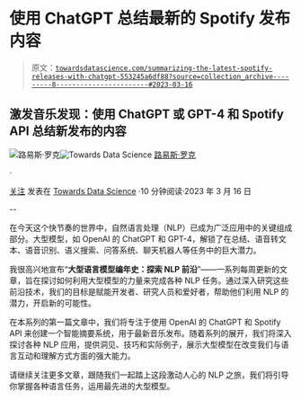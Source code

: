 # 使用 ChatGPT 总结最新的 Spotify 发布内容

> 原文：[`towardsdatascience.com/summarizing-the-latest-spotify-releases-with-chatgpt-553245a6df88?source=collection_archive---------8-----------------------#2023-03-16`](https://towardsdatascience.com/summarizing-the-latest-spotify-releases-with-chatgpt-553245a6df88?source=collection_archive---------8-----------------------#2023-03-16)

## 激发音乐发现：使用 ChatGPT 或 GPT-4 和 Spotify API 总结新发布的内容

[](https://medium.com/@luisroque?source=post_page-----553245a6df88--------------------------------)![路易斯·罗克](https://medium.com/@luisroque?source=post_page-----553245a6df88--------------------------------)[](https://towardsdatascience.com/?source=post_page-----553245a6df88--------------------------------)![Towards Data Science](https://towardsdatascience.com/?source=post_page-----553245a6df88--------------------------------) [路易斯·罗克](https://medium.com/@luisroque?source=post_page-----553245a6df88--------------------------------)

·

[关注](https://medium.com/m/signin?actionUrl=https%3A%2F%2Fmedium.com%2F_%2Fsubscribe%2Fuser%2F2195f049db86&operation=register&redirect=https%3A%2F%2Ftowardsdatascience.com%2Fsummarizing-the-latest-spotify-releases-with-chatgpt-553245a6df88&user=Lu%C3%ADs+Roque&userId=2195f049db86&source=post_page-2195f049db86----553245a6df88---------------------post_header-----------) 发表在 [Towards Data Science](https://towardsdatascience.com/?source=post_page-----553245a6df88--------------------------------) ·10 分钟阅读·2023 年 3 月 16 日[](https://medium.com/m/signin?actionUrl=https%3A%2F%2Fmedium.com%2F_%2Fvote%2Ftowards-data-science%2F553245a6df88&operation=register&redirect=https%3A%2F%2Ftowardsdatascience.com%2Fsummarizing-the-latest-spotify-releases-with-chatgpt-553245a6df88&user=Lu%C3%ADs+Roque&userId=2195f049db86&source=-----553245a6df88---------------------clap_footer-----------)

--

[](https://medium.com/m/signin?actionUrl=https%3A%2F%2Fmedium.com%2F_%2Fbookmark%2Fp%2F553245a6df88&operation=register&redirect=https%3A%2F%2Ftowardsdatascience.com%2Fsummarizing-the-latest-spotify-releases-with-chatgpt-553245a6df88&source=-----553245a6df88---------------------bookmark_footer-----------)

在今天这个快节奏的世界中，自然语言处理（NLP）已成为广泛应用中的关键组成部分。大型模型，如 OpenAI 的 ChatGPT 和 GPT-4，解锁了在总结、语音转文本、语音识别、语义搜索、问答系统、聊天机器人等任务中的巨大潜力。

我很高兴地宣布“**大型语言模型编年史：探索 NLP 前沿**”——一系列每周更新的文章，旨在探讨如何利用大型模型的力量来完成各种 NLP 任务。通过深入研究这些前沿技术，我们的目标是赋能开发者、研究人员和爱好者，帮助他们利用 NLP 的潜力，开启新的可能性。

在本系列的第一篇文章中，我们将专注于使用 OpenAI 的 ChatGPT 和 Spotify API 来创建一个智能摘要系统，用于最新音乐发布。随着系列的展开，我们将深入探讨各种 NLP 应用，提供洞见、技巧和实际例子，展示大型模型在改变我们与语言互动和理解方式方面的强大能力。

请继续关注更多文章，跟随我们一起踏上这段激动人心的 NLP 之旅，我们将引导你掌握各种语言任务，运用最先进的大型模型。
